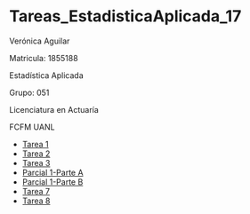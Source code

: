 # Tareas_EstadisticaAplicada_17

Verónica Aguilar 

Matricula: 1855188

Estadística Aplicada

Grupo: 051

Licenciatura en Actuaría 

FCFM UANL

* [Tarea 1](https://github.com/RoniAguilar/Tareas_EstadisticaAplicada_17/blob/main/VVAO_1855188_Estad%C3%ADsticaAplicadaG51_tarea1.ipynb)
* [Tarea 2](https://github.com/RoniAguilar/Tareas_EstadisticaAplicada_17/blob/main/VVAO_1855188_Estad%C3%ADsticaAplicadaG51_tarea2.ipynb)
* [Tarea 3](https://github.com/RoniAguilar/Tareas_EstadisticaAplicada_17/blob/main/VVAO_1855188_Estad%C3%ADsticaAplicadaG51_tarea3.ipynb)
* [Parcial 1-Parte A](https://github.com/RoniAguilar/Tareas_EstadisticaAplicada_17/blob/main/VVAO_1855188_EstadisticaAplicadaG51parcial1.ipynb)
* [Parcial 1-Parte B](https://github.com/RoniAguilar/Tareas_EstadisticaAplicada_17/blob/main/VVAO_1855188_EstadisticaAplicadaG51_parcial1parte2.ipynb)
* [Tarea 7](https://github.com/RoniAguilar/Tareas_EstadisticaAplicada_17/blob/main/VVAO_1855188_EAG51_actividad7_mar2022.ipynb)
* [Tarea 8](https://github.com/RoniAguilar/Tareas_EstadisticaAplicada_17/blob/main/VVAO_1855188_EAG51_actividad8_mar2022.ipynb)
